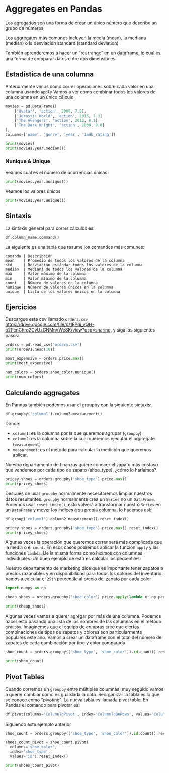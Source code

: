 # Aggregates en Pandas

Los agregados son una forma de crear un único número que describe un grupo de números

Los aggregates más comunes incluyen la media (mean), la mediana (median) o la desviación standard (standard deviation)

También aprenderemos a hacer un “rearrange” en un dataframe, lo cual es una forma de comparar datos entre dos dimensiones

## Estadística de una columna

Anteriormente vimos como correr operaciones sobre cada valor en una columna usando `apply`
Vamos a ver como combinar todos los valores de una columna en un único cálculo

```python
movies = pd.DataFrame([
    ['Avatar', 'action', 2009, 7.9],
    ['Jurassic World', 'action', 2015, 7.3]
    ['The Avengers', 'action', 2012, 8.1]
    ['The Dark Knight', 'action', 2008, 9.0]
],
columns=['name', 'genre', 'year', 'imdb_rating'])

print(movies)
print(movies.year.median())
```

### Nunique & Unique
Veamos cual es el número de ocurrencias únicas

```python
print(movies.year.nunique())
```

Veamos los valores únicos

```python
print(movies.year.unique())
```

## Sintaxis
La sintaxis general para correr cálculos es:

```python
df.column_name.command()
```

La siguiente es una tabla que resume los comandos más comunes:

```
comando | Descripción
mean    | Promedio de todos los valores de la columna
std     | Desviación estándar todos los valores de la columna
median  | Mediana de todos los valores de la columna
max     | Valor máximo de la columna
min     | Valor mínimo de la columna
count   | Número de valores en la columna
nunique | Número de valores únicos en la columna
unique  | Lista de los valores únicos en la columna
```

## Ejercicios
Descargue este csv llamado `orders.csv` https://drive.google.com/file/d/1EPqj_vQH-o2PcnChrg2CyUzGNMnVWe8K/view?usp=sharing, y siga los siguientes pasos:


```python
orders = pd.read_csv('orders.csv')
print(orders.head(10))

most_expensive = orders.price.max()
print(most_expensive)

num_colors = orders.shoe_color.nunique()
print(num_colors)
```

## Calculando aggregates
En Pandas también podemos usar el groupby con la siguiente sintaxis:

```python
df.groupby('column1').column2.measurement()
```

Donde:
* `column1`: es la columna por la que queremos agrupar (`groupby`)
* `column2`: es la columna sobre la cual queremos ejecutar el aggregate (`measurement`)
* `measurement`: es el método para calcular la medición que queremos aplicar.

Nuestro departamento de finanzas quiere conocer el zapato más costoso que vendemos por cada tipo de zapato (shoe_type), ¿cómo lo haríamos?

```python
pricey_shoes = orders.groupby('shoe_type').price.max()
print(pricey_shoes)
```

Después de usar `groupby` normalmente necesitaremos limpiar nuestros datos resultantes. `groupby` normalmente crea un `Series` no un `DataFrame`. Podemos usar `reset_index()`, esto volverá a transformar nuestro `Series` en un `DataFrame` y mover los índices a su propia columna. lo hacemos así:

```python
df.group('column1').column2.measurement().reset_index()
```

```python
pricey_shoes = orders.groupby('shoe_type').price.max().reset_index()
print(pricey_shoes)
```

Algunas veces la operación que queremos correr será más complicada que la media o el `count`. En esos casos podremos aplicar la función `apply` y las funciones `lambda`. De la misma forma como hicimos con columnas individuales. Un buen ejemplo de esto es calcular los percentiles.

Nuestro departamento de marketing dice que es importante tener zapatos a precios razonables y en disponibilidad para todos los colores del inventario. Vamos a calcular el `25th` percentile al precio del zapato por cada color

```python
import numpy as np

cheap_shoes = orders.groupby('shoe_color').price.apply(lambda x: np.percentile(x, 25)).reset_index()

print(cheap_shoes)
```

Algunas veces vamos a querer agregar por más de una columna. Podemos hacer esto pasando una lista de los nombres de las columnas en el método `groupby`. Imaginemos que el equipo de compras cree que ciertas combinaciones de tipos de zapatos y colores son particularmente populares este año. Vamos a crear un dataframe con el total del número de zapatos de cada combinación por tipo y color comparada

```python
shoe_count = orders.groupby(['shoe_type', 'shoe_color']).id.count().reset_index()

print(shoe_count)
```

## Pivot Tables
Cuando corremos un `groupby` entre múltiples columnas, muy seguido vamos a querer cambiar como es guardada la data. Reorganizar la tabla es lo que se conoce como "pivoting". La nueva tabla es llamada pivot table. En Pandas el comando para pivotar es:

```python
df.pivot(columns='ColumnToPivot', index='ColumnToBeRows', values='ColumnToBeValues')
```

Siguiendo este ejemplo anterior

```python
shoe_count = orders.groupby(['shoe_type', 'shoe_color']).id.count().reset_index()

shoes_count_pivot = shoe_count.pivot(
  columns='shoe_color',
  index='shoe_type',
  values='id').reset_index()

print(shoes_count_pivot)
```
